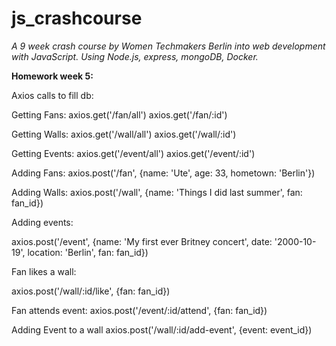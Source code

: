 # js_crashcourse

*A 9 week crash course by Women Techmakers Berlin into web development with JavaScript. Using Node.js, express, mongoDB, Docker.* 

**Homework week 5:**

Axios calls to fill db: 

Getting Fans:
axios.get('/fan/all')
axios.get('/fan/:id')

Getting Walls:
axios.get('/wall/all')
axios.get('/wall/:id')

Getting Events:
axios.get('/event/all')
axios.get('/event/:id')

Adding Fans:
axios.post('/fan', {name: 'Ute', age: 33, hometown: 'Berlin'})

Adding Walls:
axios.post('/wall', {name: 'Things I did last summer', fan: fan_id}) 

Adding events:

axios.post('/event', {name: 'My first ever Britney concert', date: '2000-10-19', location: 'Berlin', fan: fan_id})

Fan likes a wall:

axios.post('/wall/:id/like', {fan: fan_id})

Fan attends event:
axios.post('/event/:id/attend', {fan: fan_id})

Adding Event to a wall
axios.post('/wall/:id/add-event', {event: event_id})
